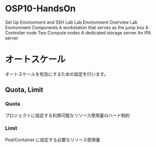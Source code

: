 # OSP10-HandsOn
Set Up Environment and SSH Lab
Lab Environment Overview
Lab Environment Components
A workstation that serves as the jump box
A Controller node
Two Compute nodes
A dedicated storage server
An IPA server

# オートスケール
オートスケールを有効にするための設定を行います。

## Quota, Limit

### Quota
プロジェクトに設定する利用可能なリソース使用量のハード制約

### Limit
Pod/Container に設定する必要なリソース使用量
